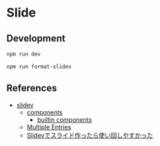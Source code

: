 # Slide

## Development
```sh
npm run dev

npm run format-slidev
```

## References

- [slidev](https://sli.dev/)
  - [components](https://sli.dev/builtin/components.html)
    - [builtin components](https://github.com/slidevjs/slidev/tree/main/packages/client/builtin)
  - [Multiple Entries](https://sli.dev/guide/syntax.html#multiple-entries)
  - [Slidevでスライド作ったら使い回しやすかった](https://dev.classmethod.jp/articles/eetann-used-slidev/)
